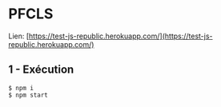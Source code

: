 # PFCLS

Lien: [https://test-js-republic.herokuapp.com/](https://test-js-republic.herokuapp.com/)

## 1 - Exécution

```
$ npm i
$ npm start
```



